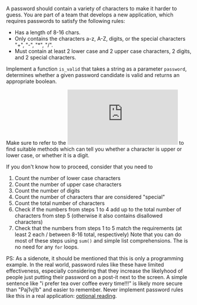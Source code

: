 A password should contain a variety of characters to make it harder
to guess. You are part of a team that develops a new application,
which requires passwords to satisfy the following rules:

* Has a length of 8-16 chars.
* Only contains the characters a-z, A-Z, digits, or the special characters "+", "-", "*", "/".
* Must contain at least 2 lower case and 2 upper case characters, 2 digits, and 2 special characters.

Implement a function `is_valid` that takes a string as a parameter `password`,
determines whether a given password candidate is valid and returns an appropriate
boolean.

Make sure to refer to the ![string documentation](https://docs.python.org/3/library/stdtypes.html#string-methods) to find suitable methods which can tell you whether a character is upper or lower case, or whether it is a digit.

If you don't know how to proceed, consider that you need to
 1. Count the number of lower case characters
 2. Count the number of upper case characters
 3. Count the number of digits
 4. Count the number of characters thar are considered "special"
 5. Count the total number of characters
 6. Check if the numbers from steps 1 to 4 add up to the total number of characters from step 5 (otherwise it also contains disallowed characters)
 7. Check that the numbers from steps 1 to 5 match the requirements (at least 2 each / between 8-16 total, respectively)
Note that you can do most of these steps using `sum()` and simple list comprehensions. The is no need for any `for` loops.

PS: As a sidenote, it should be mentioned that this is only a programming example. In the real world, password rules like these have limited effectiveness, especially considering that they increase the likelyhood of people just putting their password on a post-it next to the screen. A simple sentence like "i prefer tea over coffee every time!!!" is likely more secure than "Paj1vj!b" and easier to remember. Never implement password rules like this in a real application: [optional reading](https://blog.codinghorror.com/password-rules-are-bullshit/).

